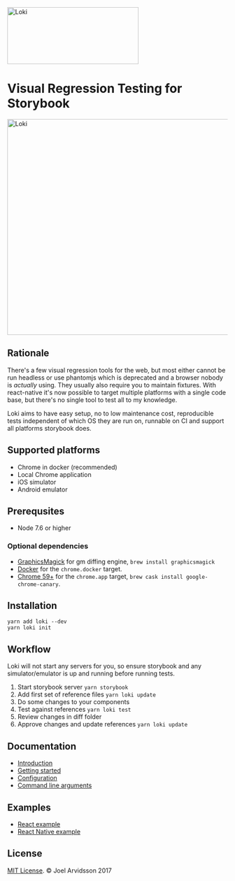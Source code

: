 <img src="https://user-images.githubusercontent.com/378279/27998811-43b9906e-6515-11e7-835a-6f596506cc46.png" width="300" height="130" alt="Loki" />

# Visual Regression Testing for Storybook

<img src="https://user-images.githubusercontent.com/378279/28074070-f0052fac-6657-11e7-8a9d-398a12d2d6a8.png" width="672" height="494" alt="Loki" />

## Rationale

There's a few visual regression tools for the web, but most either cannot be run headless or use phantomjs which is deprecated and a browser nobody is _actually_ using. They usually also require you to maintain fixtures. With react-native it's now possible to target multiple platforms with a single code base, but there's no single tool to test all to my knowledge. 

Loki aims to have easy setup, no to low maintenance cost, reproducible tests independent of which OS they are run on, runnable on CI and support all platforms storybook does.

## Supported platforms

* Chrome in docker (recommended)
* Local Chrome application
* iOS simulator
* Android emulator

## Prerequsites

* Node 7.6 or higher

### Optional dependencies
* [GraphicsMagick](http://www.graphicsmagick.org) for gm diffing engine, `brew install graphicsmagick`
* [Docker](https://www.docker.com/community-edition#/download) for the `chrome.docker` target.
* [Chrome 59+](https://www.google.se/chrome/browser/desktop/) for the `chrome.app` target, `brew cask install google-chrome-canary`. 

## Installation

```
yarn add loki --dev
yarn loki init
```

## Workflow

Loki will not start any servers for you, so ensure storybook and any simulator/emulator is up and running before running tests.

1.  Start storybook server
    `yarn storybook`
2.  Add first set of reference files
    `yarn loki update`
3.  Do some changes to your components
4.  Test against references
    `yarn loki test`
4.  Review changes in diff folder
5.  Approve changes and update references
    `yarn loki update`

## Documentation

* [Introduction](https://loki.js.org/)
* [Getting started](https://loki.js.org/getting-started.md)
* [Configuration](https://loki.js.org/configuration.md)
* [Command line arguments](https://loki.js.org/command-line-arguments.md)

## Examples

* [React example](https://github.com/oblador/loki/tree/master/examples/react)
* [React Native example](https://github.com/oblador/loki/tree/master/examples/react-native)

## License

[MIT License](http://opensource.org/licenses/mit-license.html). © Joel Arvidsson 2017
